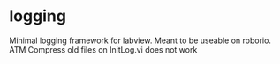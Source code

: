 # logging

Minimal logging framework for labview. Meant to be useable on roborio.
ATM Compress old files on InitLog.vi does not work

